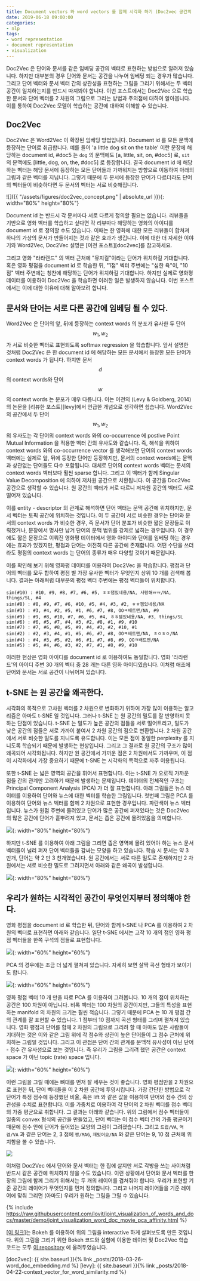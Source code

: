 ```yaml
---
title: Document vectors 와 word vectors 를 함께 시각화 하기 (Doc2vec 공간의 이해)
date: 2019-06-18 09:00:00
categories:
- nlp
tags:
- word representation
- document representation
- visualization
---
```


Doc2Vec 은 단어와 문서를 같은 임베딩 공간의 벡터로 표현하는 방법으로 알려져 있습니다. 하지만 대부분의 경우 단어와 문서는 공간을 나누어 임베딩 되는 경우가 많습니다. 그리고 단어 벡터와 문서 벡터 간의 상관성을 표현하는 그림을 그리기 위해서는 두 벡터 공간이 일치하는지를 반드시 따져봐야 합니다. 이번 포스트에서는 Doc2Vec 으로 학습한 문서와 단어 벡터를 2 차원의 그림으로 그리는 방법과 주의점에 대하여 알아봅니다. 이를 통하여 Doc2Vec 모델이 학습하는 공간에 대하여 이해할 수 있습니다.

## Doc2Vec

Doc2Vec 은 Word2Vec 이 확장된 임베딩 방법입니다. Document id 를 모든 문맥에 등장하는 단어로 취급합니다. 예를 들어 'a little dog sit on the table' 이란 문장에 해당하는 document id, #doc5 는 `dog` 의 문맥에도 [a, little, sit, on, #doc5] 로, `sit` 의 문맥에도 [little, dog, on, the, #doc5] 로 등장합니다. 결국 document id 에 해당하는 벡터는 해당 문서에 등장하는 모든 단어들과 가까워지는 방향으로 이동하여 아래의 그림과 같은 벡터를 지닙니다. 그렇기 때문에 두 문서에 등장한 단어가 다르더라도 단어의 벡터들이 비슷하다면 두 문서의 벡터는 서로 비슷해집니다. 

![]({{ "/assets/figures/doc2vec_concept.png" | absolute_url }}){: width="80%" height="80%"}

Document id 는 반드시 각 문서마다 서로 다르게 정의할 필요는 없습니다. 리뷰들을 기반으로 영화 벡터를 학습하고 싶다면 각 리뷰마다 해당하는 영화의 아이디를 document id 로 정의할 수도 있습니다. 이때는 한 영화에 대한 모든 리뷰들이 합쳐져 하나의 가상의 문서가 만들어지는 것과 같은 효과가 생깁니다. 이에 대한 더 자세한 이야기와 Word2Vec, Doc2Vec 설명은 [이전 포스트][doc2vec]를 참고하세요.

그리고 영화 "라라랜드" 의 벡터 근처에 "뮤지컬"이라는 단어가 위치하길 기대합니다. 혹은 영화 평점을 document id 로 학습한 뒤, "1점" 벡터 주변에는 "심한 욕"이, "10점" 벡터 주변에는 칭찬에 해당하는 단어가 위치하길 기대합니다. 하지만 실제로 영화평 데이터를 이용하여 Doc2Vec 을 학습하면 이러한 일은 발생하지 않습니다. 이번 포스트에서는 이에 대한 이유에 대해 알아보려 합니다.

## 문서와 단어는 서로 다른 공간에 임베딩 될 수 있다.

Word2Vec 은 단어의 앞, 뒤에 등장하는 context words 의 분포가 유사한 두 단어 $$w_1, w_2$$ 가 서로 비슷한 벡터로 표현되도록 softmax regression 을 학습합니다. 앞서 설명한 것처럼 Doc2Vec 은 한 document id 에 해당하는 모든 문서에서 등장한 모든 단어가 context words 가 됩니다. 하지만 문서 $$d$$ 의 context words와 단어 $$w$$ 의 context words 는 분포가 매우 다릅니다. 이는 이전의 (Levy & Goldberg, 2014) 의 논문을 [리뷰한 포스트][levy]에서 언급한 개념으로 생각하면 쉽습니다. Word2Vec 의 공간에서 두 단어 $$w_1, w_2$$ 의 유사도는 각 단어의 context words 와의 co-occurrence 에 postive Point Mutual Information 을 적용한 벡터 간의 유사도와 같습니다. 즉, 해석을 위하여 context words 와의 co-occurrence vector 를 생각해보면 단어의 context words 벡터에는 실제로 앞, 뒤에 등장한 단어만 등장하지만, 문서의 context words에는 문맥과 상관없는 단어들도 다수 포함됩니다. 대체로 단어의 context words 벡터는 문서의 context words 벡터보다 훨씬 sparse 합니다. 그리고 이 벡터가 함께 Singular Value Decomposition 에 의하여 저차원 공간으로 치환됩니다. 이 공간을 Doc2Vec 공간으로 생각할 수 있습니다. 원 공간의 벡터가 서로 다르니 저차원 공간의 벡터도 서로 떨어져 있습니다.

이를 entity - descriptor 의 관계로 해석하면 단어 벡터는 문맥 공간에 위치하지만, 문서 벡터는 토픽 공간에 위치하는 것입니다. 이 두 공간이 서로 비슷한 경우는 단어와 문서의 context words 가 비슷한 경우, 즉 문서가 단어 분포가 비슷한 짧은 문장들로 이뤄졌거나, 문장에서 명사만 남겨 단어의 문맥 범위를 강제로 넓히는 경우입니다. 이 경우에도 짧은 문장으로 이뤄진 영화평 데이터에서 영화 아이디와 단어를 임베딩 하는 경우에는 효과가 있겠지만, 평점과 단어는 여전히 다른 공간에 존재합니다. 어떤 수단을 쓰더라도 평점의 context words 는 단어의 종류가 매우 다양할 것이기 때문입니다.

이를 확인해 보기 위해 영화평 데이터를 이용하여 Doc2Vec 을 학습합니다. 평점과 단어의 벡터를 모두 합하여 평점 별 가장 유사한 벡터가 무엇인지 상위 10 개를 검색해 봅니다. 결과는 아래처럼 대부분의 평점 벡터 주변에는 평점 벡터들이 위치합니다.

```
sim(#10) : #10, #9, #8, #7, #6, #5, ㅎㅎ잼있네용/NA, 사랑해ㅠㅠ/NA, things/SL, #4
sim(#8) : #8, #9, #7, #6, #10, #5, #4, #3, #2, ㅎㅎ잼있네용/NA
sim(#3) : #3, #4, #2, #5, #1, #6, #7, #8, OOㅋ배트맨/NA, #9
sim(#9) : #9, #8, #10, #7, #6, #5, #4, ㅎㅎ잼있네용/NA, #3, things/SL
sim(#6) : #6, #5, #7, #4, #3, #2, #8, #1, #9, #10
sim(#7) : #7, #6, #8, #5, #9, #4, #3, #2, #10, #1
sim(#2) : #2, #3, #4, #1, #5, #6, #7, #8, OOㅋ배트맨/NA, ㅎㅇㅎㅇ/NA
sim(#4) : #4, #3, #5, #2, #6, #1, #7, #8, #9, OOㅋ배트맨/NA
sim(#5) : #5, #4, #6, #3, #2, #7, #1, #8, #9, #10
```

이러한 현상은 영화 아이디를 document id 로 이용하여도 동일합니다. 영화 '라라랜드'의 아이디 주변 30 개의 벡터 중 28 개는 다른 영화 아이디였습니다. 이처럼 애초에 단어와 문서는 서로 공간이 나뉘어져 있습니다.

## t-SNE 는 원 공간을 왜곡한다.

시각화의 목적으로 고차원 벡터를 2 차원으로 변화하기 위하여 가장 많이 이용하는 알고리즘은 아마도 t-SNE 일 것입니다. 그러나 t-SNE 는 원 공간의 밀도를 잘 반영하지 못하는 단점이 있습니다. t-SNE 는 밀도가 높은 공간의 점들을 서로 떨어트리고, 밀도가 낮은 공간의 점들은 서로 가까이 붙여서 2 차원 공간의 점으로 변환합니다. 2 차원 공간에서 서로 비슷한 밀도를 지니도록 유도합니다. 이는 모든 점이 동일한 perplexity 를 지니도록 학습되기 때문에 발생하는 현상입니다. 그리고 그 결과로 원 공간의 구조가 많이 왜곡되어 시각화됩니다. 하지만 원 공간에서 가까운 점은 2 차원에서도 가까우며, 이 점이 시각화에서 가장 중요하기 때문에 t-SNE 는 시각화의 목적으로 자주 이용됩니다.

또한 t-SNE 는 넓은 영역의 공간을 휘어서 표현합니다. 이는 t-SNE 가 오로직 가까운 점들 간의 관계만 고려하기 때문에 발생하는 문제입니다. 데이터의 전체적인 구조는 Principal Component Analysis (PCA) 가 더 잘 표현합니다. 아래 그림들은 뉴스 데이터를 이용하여 단어와 뉴스에 대한 벡터를 학습한 그림입니다. 첫번째 그림은 PCA 를 이용하여 단어와 뉴스 벡터를 함께 2 차원으로 표현한 경우입니다. 파란색이 뉴스 벡터입니다. 뉴스가 원점 주변에 몰려있고 단어가 많은 공간에 퍼져있다는 것은 Doc2Vec 의 많은 공간에 단어가 흩뿌려져 있고, 문서는 좁은 공간에 몰려있음을 의미합니다.

![](https://github.com/lovit/joint_visualization_of_words_and_docs/raw/master/figures/joint_visualization_news_word_pca.png){: width="80%" height="80%"}

하지만 t-SNE 를 이용하여 아래 그림을 그리면 좁은 영역에 몰려 있어야 하는 뉴스 문서 벡터들이 널리 퍼져 단어 벡터들을 감싸는 모양을 하고 있습니다. 학습 시 문서는 약 3 만개, 단어는 약 2 만 3 천개였습니다. 원 공간에서는 서로 다른 밀도로 존재하지만 2 차원에서는 서로 비슷한 밀도로 그려지면서 아래와 같은 왜곡이 발생합니다.

![](https://github.com/lovit/joint_visualization_of_words_and_docs/raw/master/figures/joint_visualization_news_word_tsne.png){: width="80%" height="80%"}

## 우리가 원하는 시각적인 공간이 무엇인지부터 정의해야 한다.

영화 평점을 document id 로 학습한 뒤, 단어와 함께 t-SNE 나 PCA 를 이용하여 2 차원의 벡터로 표현하면 아래와 같습니다. 일단 t-SNE 에서는 고작 10 개의 점인 영화 평점 벡터들을 한쪽 구석의 점들로 표현합니다.

![](https://github.com/lovit/joint_visualization_of_words_and_docs/raw/master/figures/joint_visualization_rate_word_tsne.png){: width="60%" height="60%"}

PCA 의 경우에는 조금 더 넓게 펼쳐져 있습니다. 자세히 보면 살짝 곡선 형태가 보이기도 합니다.

![](https://github.com/lovit/joint_visualization_of_words_and_docs/raw/master/figures/joint_visualization_rate_word_pca.png){: width="60%" height="60%"}

영화 평점 벡터 10 개 만을 따로 PCA 를 이용하여 그려봅니다. 10 개의 점이 위치하는 공간은 100 차원이 아닙니다. 비록 벡터는 100 차원의 공간이지만, 그들의 특성을 표현하는 manifold 의 차원의 크기는 훨씬 적습니다. 그렇기 때문에 PCA 는 10 개 평점 간의 관계를 잘 표현할 수 있습니다. 1 점부터 10 점까지 곡선 형태를 그리며 펼쳐져 있습니다. 영화 평점과 단어를 함께 2 차원의 그림으로 그리려 할 때 아마도 많은 사람들이 기대하는 것은 이와 같은 그림 위에 각 점수와 상관이 높은 단어들이 그 점수 근처에 위치하는 그림일 것입니다. 그리고 이 관점은 단어 간의 관계를 문맥적 유사성이 아닌 단어 - 점수 간 유사성으로 보는 것입니다. 즉 우리가 그림을 그리려 했던 공간은 context space 가 아닌 topic (rate) space 입니다.

![](https://github.com/lovit/joint_visualization_of_words_and_docs/raw/master/figures/joint_visualization_rate_pca.png){: width="60%" height="60%"}

이런 그림을 그릴 때에는 뼈대를 먼저 잘 세우는 것이 좋습니다. 영화 평점만을 2 차원으로 표현한 뒤, 단어 벡터들을 이 2 차원 공간에 투영시킵니다. 가장 간단한 방법으로 각 단어가 특정 점수에 등장했던 비율, 혹은 lift 와 같은 값을 이용하여 단어와 점수 간의 상관성을 수치로 표현합니다. 이를 가중치로 이용하여 각 단어의 2 차원 벡터를 점수 벡터의 가중 평균으로 취합니다. 그 결과는 아래와 같습니다. 위의 그림에서 점수 벡터들이 일종의 convex 형식의 공간을 만들었고, 단어 벡터는 이 점수 벡터 간의 가중 평균이기 때문에 점수 안에 단어가 들어있는 모양의 그림이 그려졌습니다. 그리고 `드럽/VA`, `역겹/VA` 과 같은 단어는 2, 3 점에 `짱/MAG`, `재밌어요/NA` 와 같은 단어는 9, 10 점 근처에 위치함을 볼 수 있습니다.

![](https://github.com/lovit/joint_visualization_of_words_and_docs/raw/master/figures/joint_visualization_rate_word_pca_affinity.png)

이처럼 Doc2Vec 에서 단어와 문서 벡터는 한 집에 살지만 서로 각방을 쓰는 사이처럼 반드시 같은 공간에 위치하지 않을 수도 있습니다. 이런 상황에서 단어와 문서 벡터를 한 장의 그림에 함께 그리기 위해서는 두 개의 레이어를 겹쳐줘야 합니다. 우리가 표현할 기준 공간의 레이어가 무엇인지를 먼저 정의합니다. 그리고 나머지 레이어들을 기준 레이어에 맞춰 그리면 (아마도) 우리가 원하는 그림을 그릴 수 있습니다.

{% include https://raw.githubusercontent.com/lovit/joint_visualization_of_words_and_docs/master/demo/joint_visualization_word_doc_movie_pca_affinity.html %}

<a href="https://raw.githubusercontent.com/lovit/joint_visualization_of_words_and_docs/master/demo/joint_visualization_word_doc_movie_pca_affinity.html" download>[이 링크]</a>는 Bokeh 를 이용하여 위의 그림을 interactive 하게 살펴보도록 만든 것입니다. 위의 그림을 그리기 위한 Bokeh 코드와 실험에 이용한 데이터 및 Doc2Vec 학습 코드는 모두 [이 repository][git] 에 올려두었습니다. 

[git]: https://github.com/lovit/joint_visualization_of_words_and_docs/


[doc2vec]: {{ site.baseurl }}{% link _posts/2018-03-26-word_doc_embedding.md %}
[levy]: {{ site.baseurl }}{% link _posts/2018-04-22-context_vector_for_word_similarity.md %}
